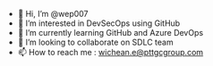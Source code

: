 - 👋 Hi, I’m @wep007
- 👀 I’m interested in DevSecOps using GitHub
- 🌱 I’m currently learning GitHub and Azure DevOps
- 💞️ I’m looking to collaborate on SDLC team
- 📫 How to reach me : wichean.e@pttgcgroup.com

<!---
wep007/wep007 is a ✨ special ✨ repository because its `README.md` (this file) appears on your GitHub profile.
You can click the Preview link to take a look at your changes.
--->
